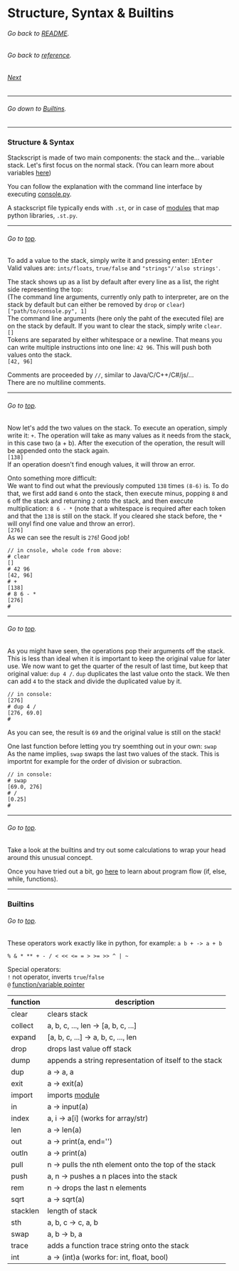 # Structure, Syntax & Builtins
###### Go back to [README](../../README.md).
###### Go back to [reference](../reference.md).
###### [Next](program_flow.md)

---

###### Go down to [Builtins](#Builtins).

---

### Structure & Syntax
Stackscript is made of two main components: the stack and the... variable stack.
Let's first focus on the normal stack. (You can learn more about variables [here](variables_modules.md))

You can follow the explanation with the command line interface by executing [console.py](../../console.py).

A stackscript file typically ends with `.st`, or in case of [modules](variables_modules.md#modules) that map python
libraries, `.st.py`.

---
###### Go to [top](#Structure-Syntax--Builtins).
To add a value to the stack, simply write it and pressing enter:
`1`<kbd>Enter</kbd><br>
Valid values are: `ints/floats`, `true/false` and `"strings"/'also strings'`.

The stack shows up as a list by default after every line as a list, the right side representing the top: <br>
(The command line arguments, currently only path to interpreter, are on the stack by default but can either be removed by `drop` or `clear`)<br>
`["path/to/console.py", 1]`<br>
The command line arguments (here only the paht of the executed file) are on the stack by default.
If you want to clear the stack, simply write `clear`.<br>
`[]`<br>
Tokens are separated by either whitespace or a newline. That means you can write multiple instructions into one line:
`42 96`. This will push both values onto the stack.<br>
`[42, 96]`

Comments are proceeded by `//`, similar to Java/C/C++/C#/js/...<br>
There are no multiline comments.

---
###### Go to [top](#Structure-Syntax--Builtins).
Now let's add the two values on the stack. To execute an operation, simply write it: `+`.
The operation will take as many values as it needs from the stack, in this case two (a + b).
After the execution of the operation, the result will be appended onto the stack again.<br>
`[138]`<br>
If an operation doesn't find enough values, it will throw an error.

Onto something more difficult:<br>
We want to find out what the previously computed `138` times `(8-6)` is. To do that, we first add `8`and `6` onto the stack,
then execute minus, popping `8` and `6` off the stack and returning `2` onto the stack, and then execute multiplication:
`8 6 - *` (note that a whitespace is required after each token and that the `138` is still on the stack. If you cleared she stack before, the `*` will onyl find one value and throw an error).<br>
`[276]`<br>
As we can see the result is `276`! Good job!

```
// in cnsole, whole code from above:
# clear
[]
# 42 96
[42, 96]
# +
[138]
# 8 6 - *
[276]
#
```

---
###### Go to [top](#Structure-Syntax--Builtins).
As you might have seen, the operations pop their arguments off the stack.
This is less than ideal when it is important to keep the original value for later use.
We now want to get the quarter of the result of last time, but keep that original value:
`dup 4 /`. `dup` duplicates the last value onto the stack. We then can add `4` to the stack and divide the duplicated value by it.<br>
```
// in console:
[276]
# dup 4 /
[276, 69.0]
#
```
As you can see, the result is `69` and the original value is still on the stack!

One last function before letting you try soemthing out in your own: `swap`<br>
As the name implies, `swap` swaps the last two values of the stack. This is importnt for example for the 
order of division or subraction.<br>
```
// in console:
# swap
[69.0, 276]
# /
[0.25]
#
```

---
###### Go to [top](#Structure-Syntax--Builtins).
Take a look at the builtins and try out some calculations to wrap your head around this unusual concept.

Once you have tried out a bit, go [here](program_flow.md) to learn about program flow (if, else, while, functions).

---
### Builtins
###### Go to [top](#Structure-Syntax--Builtins).
These operators work exactly like in python, for example: `a b + -> a + b`

`% & * ** + - / < << <= = > >= >> ^ | ~`

Special operators:<br>
`!` not operator, inverts `true`/`false`<br>
`@` [function/variable pointer](variables_modules.md#function-and-variable-pointers)

| function  | description |
| --------- | --------- |
| clear     | clears stack |
| collect   | a, b, c, ..., len -> [a, b, c, ...] |
| expand    | [a, b, c, ...] -> a, b, c, ..., len |
| drop      | drops last value off stack |
| dump      | appends a string representation of itself to the stack |
| dup       | a -> a, a |
| exit      | a -> exit(a) |
| import    | imports [module](variables_modules.md#Modules) |
| in        | a -> input(a) |
| index     | a, i -> a[i] (works for array/str) |
| len       | a -> len(a) |
| out       | a -> print(a, end='') |
| outln     | a -> print(a) |
| pull      | n -> pulls the nth element onto the top of the stack |
| push      | a, n -> pushes a n places into the stack |
| rem       | n -> drops the last n elements |
| sqrt      | a -> sqrt(a) |
| stacklen  | length of stack |
| sth       | a, b, c -> c, a, b |
| swap      | a, b -> b, a |
| trace     | adds a function trace string onto the stack |
| int       | a -> (int)a  (works for: int, float, bool) |
